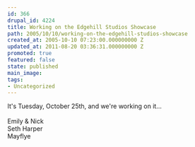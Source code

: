 ```yaml
---
id: 366
drupal_id: 4224
title: Working on the Edgehill Studios Showcase
path: 2005/10/10/working-on-the-edgehill-studios-showcase
created_at: 2005-10-10 07:23:00.000000000 Z
updated_at: 2011-08-20 03:36:31.000000000 Z
promoted: true
featured: false
state: published
main_image: 
tags:
- Uncategorized
---
```

It's Tuesday, October 25th, and we're working on it...<br /><br />Emily &amp; Nick<br />Seth Harper<br />Mayflye
